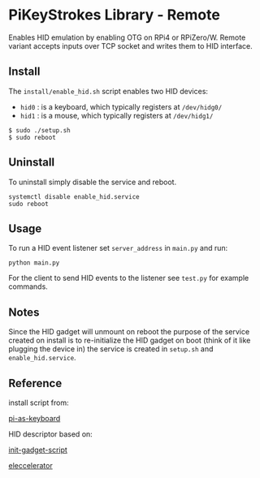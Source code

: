 # PiKeyStrokes Library - Remote
Enables HID emulation by enabling OTG on RPi4 or RPiZero/W. Remote variant accepts inputs over TCP socket and writes them to HID interface.

## Install
The `install/enable_hid.sh` script enables two HID devices:
- `hid0` : is a keyboard, which typically registers at `/dev/hidg0/`
- `hid1` : is a mouse, which typically registers at `/dev/hidg1/`

```
$ sudo ./setup.sh
$ sudo reboot
```

## Uninstall
To uninstall simply disable the service and reboot. 
```
systemctl disable enable_hid.service
sudo reboot
```

## Usage
To run a HID event listener set `server_address` in `main.py` and run:

```
python main.py
```

For the client to send HID events to the listener see `test.py` for example commands.

## Notes
Since the HID gadget will unmount on reboot the purpose of the service created on install is to re-initialize the HID gadget on boot (think of it like plugging the device in) the service is created in `setup.sh` and `enable_hid.service`.


## Reference
install script from: 

[pi-as-keyboard](https://github.com/c4software/pi-as-keyboard)

HID descriptor based on:

[init-gadget-script](https://github.com/mtlynch/tinypilot/blob/33d3cd5630ea17c4ce02eb436f0cdf436d72ac0a/scripts/usb-gadget/init-usb-gadget)

[eleccelerator](https://eleccelerator.com/tutorial-about-usb-hid-report-descriptors/)
